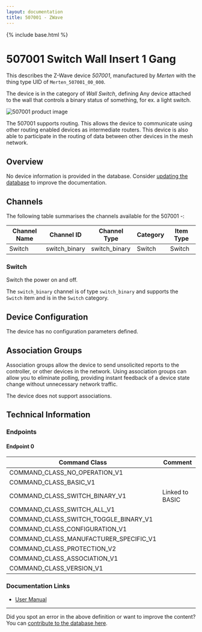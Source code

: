 ```yaml
---
layout: documentation
title: 507001 - ZWave
---
```


{% include base.html %}

# 507001 Switch Wall Insert 1 Gang
This describes the Z-Wave device *507001*, manufactured by *Merten* with the thing type UID of ```Merten_507001_00_000```.

The device is in the category of *Wall Switch*, defining Any device attached to the wall that controls a binary status of something, for ex. a light switch.

![507001 product image](https://opensmarthouse.org/assets/zwave/attachments/462/merten507001.jpg)


The 507001 supports routing. This allows the device to communicate using other routing enabled devices as intermediate routers.  This device is also able to participate in the routing of data between other devices in the mesh network.

## Overview

No device information is provided in the database. Consider [updating the database](https://www.opensmarthouse.org/zwavedatabase/462) to improve the documentation.

## Channels

The following table summarises the channels available for the 507001 -:

| Channel Name | Channel ID | Channel Type | Category | Item Type |
|--------------|------------|--------------|----------|-----------|
| Switch | switch_binary | switch_binary | Switch | Switch | 

### Switch
Switch the power on and off.

The ```switch_binary``` channel is of type ```switch_binary``` and supports the ```Switch``` item and is in the ```Switch``` category.



## Device Configuration

The device has no configuration parameters defined.

## Association Groups

Association groups allow the device to send unsolicited reports to the controller, or other devices in the network. Using association groups can allow you to eliminate polling, providing instant feedback of a device state change without unnecessary network traffic.

The device does not support associations.
## Technical Information

### Endpoints

#### Endpoint 0

| Command Class | Comment |
|---------------|---------|
| COMMAND_CLASS_NO_OPERATION_V1| |
| COMMAND_CLASS_BASIC_V1| |
| COMMAND_CLASS_SWITCH_BINARY_V1| Linked to BASIC|
| COMMAND_CLASS_SWITCH_ALL_V1| |
| COMMAND_CLASS_SWITCH_TOGGLE_BINARY_V1| |
| COMMAND_CLASS_CONFIGURATION_V1| |
| COMMAND_CLASS_MANUFACTURER_SPECIFIC_V1| |
| COMMAND_CLASS_PROTECTION_V2| |
| COMMAND_CLASS_ASSOCIATION_V1| |
| COMMAND_CLASS_VERSION_V1| |

### Documentation Links

* [User Manual](https://www.opensmarthouse.org/zwavedatabase/462/V5075-581-00-web.pdf)

---

Did you spot an error in the above definition or want to improve the content?
You can [contribute to the database here](https://www.opensmarthouse.org/zwavedatabase/462).
